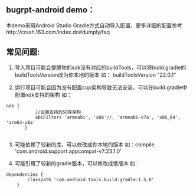 ## bugrpt-android demo：
本demo采用Android Studio Gradle方式自动导入配置，更多详细的配置参考http://crash.163.com/index.do#dumply/faq

## 常见问题:

1. 导入项目可能会提醒你的sdk没有对应的buildTools，可以将build.gradle的buildToolsVersion改为你本地的版本
如： buildToolsVersion "22.0.1"

2. 运行项目可能会因为没有配置cup架构导致无法安装，可以在build.gradle中配置ndk支持的架构
如：

 ``` 
 ndk {
            //设置支持的SO库架构
            abiFilters 'armeabi', 'x86'//, 'armeabi-v7a', 'x86_64', 'arm64-v8a'
        }
        
  ```
  
3. 可能依赖了较新的库，可以修改成你本地的版本
如：compile 'com.android.support:appcompat-v7:23.1.0'

4. 可能引用了较新的gradle版本，可以修改成低版本
如：

```
dependencies {
        classpath 'com.android.tools.build:gradle:1.5.0'
    }
```
